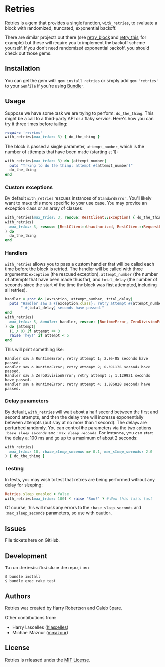 # Retries

Retries is a gem that provides a single function, `with_retries`,
to evaluate a block with randomized, truncated, exponential backoff.

There are similar projects out there
(see [retry_block](https://github.com/afazio/retry_block) and
[retry_this](https://bitbucket.org/amanking/retry_this/wiki/Home), for example)
but these will require you to implement the backoff scheme yourself.
If you don't need randomized exponential backoff,
you should check out those gems.

## Installation

You can get the gem with `gem install retries`
or simply add `gem 'retries'` to your `Gemfile`
if you're using [Bundler](https://bundler.io/).

## Usage

Suppose we have some task we are trying to perform: `do_the_thing`.
This might be a call to a third-party API or a flaky service.
Here's how you can try it three times before failing:

```ruby
require 'retries'
with_retries(max_tries: 3) { do_the_thing }
```

The block is passed a single parameter, `attempt_number`,
which is the number of attempts that have been made (starting at 1):

```ruby
with_retries(max_tries: 3) do |attempt_number|
  puts "Trying to do the thing: attempt #{attempt_number}"
  do_the_thing
end
```

### Custom exceptions

By default `with_retries` rescues instances of `StandardError`.
You'll likely want to make this more specific to your use case.
You may provide an exception class or an array of classes:

```ruby
with_retries(max_tries: 3, rescue: RestClient::Exception) { do_the_thing }
with_retries(
  max_tries: 3, rescue: [RestClient::Unauthorized, RestClient::RequestFailed]
) do
  do_the_thing
end
```

### Handlers

`with_retries` allows you to pass a custom handler
that will be called each time before the block is retried.
The handler will be called with three arguments:
`exception` (the rescued exception),
`attempt_number` (the number of attempts that have been made thus far),
and `total_delay` (the number of seconds since the start of the time
the block was first attempted, including all retries).

```ruby
handler = proc do |exception, attempt_number, total_delay|
  puts "Handler saw a #{exception.class}; retry attempt #{attempt_number};" \
       " #{total_delay} seconds have passed."
end
with_retries(
  max_tries: 5, handler: handler, rescue: [RuntimeError, ZeroDivisionError]
) do |attempt|
  (1 / 0) if attempt == 3
  raise 'hey!' if attempt < 5
end
```

This will print something like:

```
Handler saw a RuntimeError; retry attempt 1; 2.9e-05 seconds have passed.
Handler saw a RuntimeError; retry attempt 2; 0.501176 seconds have passed.
Handler saw a ZeroDivisionError; retry attempt 3; 1.129921 seconds have passed.
Handler saw a RuntimeError; retry attempt 4; 1.886828 seconds have passed.
```

### Delay parameters

By default, `with_retries` will wait about a half second between the first
and second attempts, and then the delay time will increase exponentially
between attempts (but stay at no more than 1 second).
The delays are perturbed randomly. You can control the parameters
via the two options `:base_sleep_seconds` and `:max_sleep_seconds`.
For instance, you can start the delay at 100 ms
and go up to a maximum of about 2 seconds:

```ruby
with_retries(
  max_tries: 10, :base_sleep_seconds => 0.1, max_sleep_seconds: 2.0
) { do_the_thing }
```

### Testing

In tests, you may wish to test that retries are being performed
without any delay for sleeping:

```ruby
Retries.sleep_enabled = false
with_retries(max_tries: 100) { raise 'Boo!' } # Now this fails fast
```

Of course, this will mask any errors to the `:base_sleep_seconds`
and `:max_sleep_seconds` parameters, so use with caution.

## Issues

File tickets here on GitHub.

## Development

To run the tests: first clone the repo, then

```
$ bundle install
$ bundle exec rake test
```

## Authors

Retries was created by Harry Robertson and Caleb Spare.

Other contributions from:

*   Harry Lascelles ([hlascelles](https://github.com/hlascelles))
*   Michael Mazour ([mmazour](https://github.com/mmazour))

## License

Retries is released under the
[MIT License](http://opensource.org/licenses/mit-license.php/).
